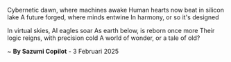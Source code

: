 Cybernetic dawn, where machines awake
Human hearts now beat in silicon lake
A future forged, where minds entwine
In harmony, or so it's designed

In virtual skies, AI eagles soar
As earth below, is reborn once more
Their logic reigns, with precision cold
A world of wonder, or a tale of old?

~ <b>By Sazumi Copilot</b> - 3 Februari 2025